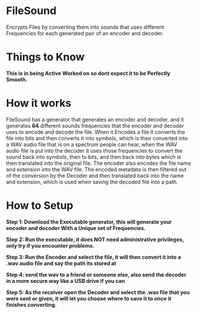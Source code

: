 # **FileSound**
Encrypts Files by converting them into sounds that uses different Frequencies for each generated pair of an encoder and decoder.

# **Things to Know**
**This is in being Active Worked on so dont expect it to be Perfectly Smooth.**

# **How it works**

FileSound has a generator that generates an encoder and decoder, and it generates **64** different sounds frequencies 
that the encoder and decoder uses to encode and decode the file.
When it Encodes a file it converts the file into bits and then converts it into symbols, 
which is then converted into a WAV audio file that is on a spectrum people can hear, when the WAV audio file is
put into the decoder it uses those frequencies to convert the sound back into symbols, then to bits,
and then back into bytes which is then translated into the original file.
The encoder also encodes the file name and extension into the WAV file. The encoded metadata is then filtered out
of the conversion by the Decoder and then translated back into the name and extension,
which is used when saving the decoded file into a path.

# **How to Setup**

**Step 1: Download the Executable generator, this will generate your encoder and decoder
With a Unique set of Frequencies.**

**Step 2: Run the executable, it does NOT need administrative privileges, only try if you encounter problems.**

**Step 3: Run the Encoder and select the file, it will then convert it into a .wav audio file and say the path its stored at**

**Step 4: send the wav to a friend or someone else, also send the decoder in a more secure way like a USB drive if
you can**

**Step 5: As the receiver open the Decoder and select the .wav file that you were sent or given, it will let you choose where
to save it to once it finishes converting.**
